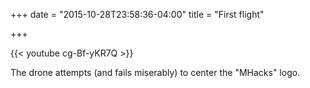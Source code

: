 +++
date = "2015-10-28T23:58:36-04:00"
title = "First flight"

+++

{{< youtube cg-Bf-yKR7Q >}}

The drone attempts (and fails miserably) to center the "MHacks" logo.
